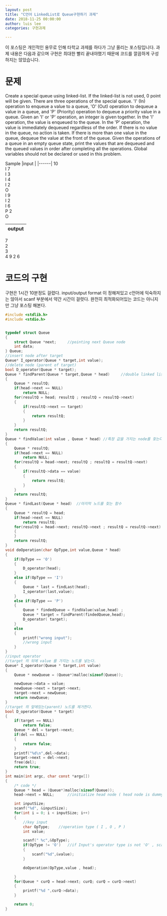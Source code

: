 ```yaml
---
layout: post
title: "C언어 LinkedList로 Queue구현하기 과제"
date: 2018-11-25 00:00:00
author: luis lee
categories: 구현과제

---
```


이 포스팅은 개인적인 용무로 인해 타학교 과제를 하다가 그냥 올리는 포스팅입니다.
과제 내용은 다음과 같으며 구현은 최대한 빨리 끝내야했기 때문에 코드를 깔끔하게 구성하지는 않았습니다.

# 문제

Create a special queue using linked-list. If the linked-list is not used, 0 point will be given.
There are three operations of the special queue. 'I' (In) operation to enqueue a value to a queue, 'O' (Out) operation to dequeue a value in a queue, and 'P' (Priority) operation to dequeue a priority value in a queue.
Given an 'I' or 'P' operation, an integer is given together. In the 'I' operation, the value is enqueued to the queue. In the 'P' operation, the value is immediately dequeued regardless of the order. If there is no value in the queue, no action is taken. If there is more than one value in the queue, dequeue the value at the front of the queue.
Given the operations of a queue in an empty queue state, print the values that are dequeued and the queued values in order after completing all the operations.
Global variables should not be declared or used in this problem.

Sample
|input |
|------|
10  
I 7 <br>
I 3 <br>
I 4 <br>
I 2 <br>
O <br>
I 9 <br>
I 2 <br>
I 6 <br>
P 2 <br>
O

| output |
| ------ |


7 <br>
2 <br>
3<br>
4 9 2 6<br>

# 코드의 구현

구현은 1시간 10분정도 걸렸다. input/output format 이 정해져있고 c언어에 익숙하지는 않아서 scanf 부분에서 약간 시간이 걸렷다.
완전히 최적화되어있는 코드는 아니지만 그냥 포스팅 해본다.

```c
#include <stdlib.h>
#include <stdio.h>


typedef struct Queue
{
    struct Queue *next;     //pointing next Queue node
    int data;
} Queue;
//insert node after target
Queue* I_operator(Queue * target,int value);
//delete node (parent of target)
bool D_operator(Queue * target);
Queue * findParent(Queue * target,Queue * head)     //double linked list 가 아니므로 이전 노드를 찾는 함수를 구현
{
    Queue * resultQ;
    if(head->next == NULL)
        return NULL;
    for(resultQ = head; resultQ ; resultQ = resultQ->next)
    {
        if(resultQ->next == target)
        {
            return resultQ;
        }
    }
    return resultQ;
}
Queue * findValue(int value , Queue * head) //특정 값을 가지는 node를 찾는다.
{
    Queue * resultQ;
    if(head->next == NULL)
        return NULL;
    for(resultQ = head->next; resultQ ; resultQ = resultQ->next)
    {
        if(resultQ->data == value)
        {
            return resultQ;
        }
    }
    return resultQ;
}
Queue * findLast(Queue * head)  //마지막 노드를 찾는 함수
{
    Queue * resultQ = head;
    if(head->next == NULL)
        return resultQ;
    for(resultQ = head->next; resultQ->next ; resultQ = resultQ->next)
    {
    }
    return resultQ;
}
void doOperation(char OpType,int value,Queue * head)
{
    if(OpType == 'O')
    {
        D_operator(head);
    }
    else if(OpType == 'I')
    {
        Queue * last = findLast(head);
        I_operator(last,value);
    }
    else if(OpType == 'P')
    {
        Queue * findedQueue = findValue(value,head) ;
        Queue * target = findParent(findedQueue,head);
        D_operator( target);
    }
    else
    {
        printf("wrong input");
        //wrong input
    }
}
//input operator
//target 의 뒤에 value 를 가지는 노드를 넣는다.
Queue* I_operator(Queue * target,int value)
{
    Queue * newQueue = (Queue*)malloc(sizeof(Queue));

    newQueue->data = value;
    newQueue->next = target->next;
    target->next = newQueue;
    return newQueue;
}
//target 의 앞에있는(parent) 노드를 제거한다.
bool D_operator(Queue * target)
{
    if(target == NULL)
        return false;
    Queue * del = target->next;
    if(del == NULL)
    {
        return false;
    }
    printf("%d\n",del->data);
    target->next = del->next;
    free(del);
    return true;
}
int main(int argc, char const *argv[])
{
    /* code */
    Queue * head = (Queue*)malloc(sizeof(Queue));
    head->next = NULL;      //initialize head node ( head node is dummy node in my code )

    int inputSize;
    scanf("%d", &inputSize);
    for(int i = 0; i < inputSize; i++)
    {
        //key input
        char OpType;    //operation type ( I , O , P )
        int value;

        scanf(" %c",&OpType);
        if(OpType != 'O')   //if Input's operator type is not 'O' , scan value
        {
            scanf("%d",&value);
        }

        doOperation(OpType,value , head);

    }
    for(Queue * curQ = head->next; curQ; curQ = curQ->next)
    {
        printf("%d ",curQ->data);
    }

    return 0;
}

```
